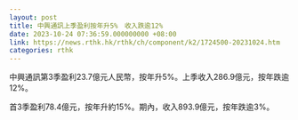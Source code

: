 ```yaml
---
layout: post
title: 中興通訊上季盈利按年升5%　收入跌逾12%
date: 2023-10-24 07:36:59.000000000 +08:00
link: https://news.rthk.hk/rthk/ch/component/k2/1724500-20231024.htm
categories: rthk
---
```


中興通訊第3季盈利23.7億元人民幣，按年升5%。上季收入286.9億元，按年跌逾12%。

首3季盈利78.4億元，按年升約15%。期內，收入893.9億元，按年跌逾3%。
